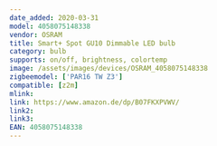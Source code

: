 ```yaml
---
date_added: 2020-03-31
model: 4058075148338
vendor: OSRAM
title: Smart+ Spot GU10 Dimmable LED bulb
category: bulb
supports: on/off, brightness, colortemp
image: /assets/images/devices/OSRAM_4058075148338
zigbeemodel: ['PAR16 TW Z3']
compatible: [z2m]
mlink: 
link: https://www.amazon.de/dp/B07FKXPVWV/
link2: 
link3: 
EAN: 4058075148338
---
```

